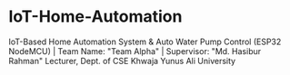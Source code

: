 # IoT-Home-Automation
IoT-Based Home Automation System &amp; Auto Water Pump Control (ESP32 NodeMCU) | Team Name: "Team Alpha" | Supervisor: "Md. Hasibur Rahman"  Lecturer, Dept. of CSE Khwaja Yunus Ali University
